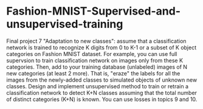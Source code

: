 # Fashion-MNIST-Supervised-and-unsupervised-training
Final project 7 "Adaptation to new classes": assume that a classification network is trained to recognize K digits from 0 to K-1 or a subset of K object categories on Fashion MNIST dataset. For example, you can use full supervsion to train classification network on images only from these K categories. Then, add to your training database (unlabeled) images of N new categories (at least 2 more). That is, "eraze" the labels for all the images from the newly-added classes to simulated objects of unknown new classes. Design and implement unsupervised method to train or retrain a classification network to detect K+N classes assuming that the total number of distinct categories (K+N) is known. You can use losses in topics 9 and 10.